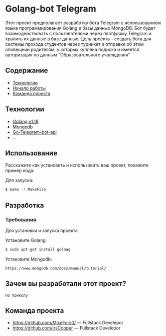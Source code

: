 # Golang-bot Telegram
Этот проект предполагает разработку бота Telegram с использованием языка программирования Golang и базы данных MongoDB. Бот будет взаимодействовать с пользователями через платформу Telegram и хранить их данные в базе данных. Цель проекта - создать бота для системы прохода студентов через турникет и отправки об этом оповещнии родителям, у которых куплена подиска и имеется авторизация по данным "Образовательного учреждения"

## Содержание
- [Технологии](#технологии)
- [Начало работы](#начало-работы)
- [Команда проекта](#команда-проекта)

## Технологии
- [Golang v1.18](https://go.dev/)
- [Mongodb](https://www.mongodb.com/)
- [Go-Telegram-bot-api](https://github.com/go-telegram-bot-api/telegram-bot-api)
- ...

## Использование
Расскажите как установить и использовать ваш проект, покажите пример кода:



Для запуска:
```sh
$ make -f MakeFile 
```

## Разработка

### Требования
Для установки и запуска проекта

Установите Golang:
```sh
$ sudo apt-get install golnag
```
Установите Mongodb:
```
https://www.mongodb.com/docs/manual/tutorial/
```


## Зачем вы разработали этот проект?
```
По приколу
```


## Команда проекта

- https://github.com/MikeFors0/ — Fullstack Develepor
- https://github.com/irsCooper — Fullstack Develepor
